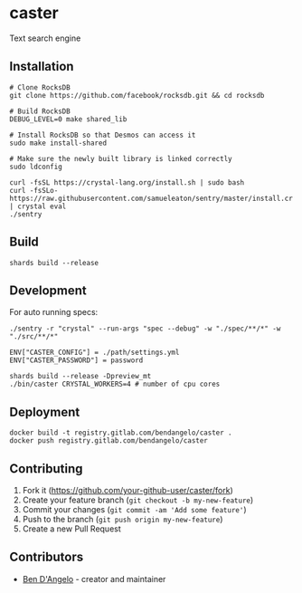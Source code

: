 # caster

Text search engine

## Installation

```
# Clone RocksDB
git clone https://github.com/facebook/rocksdb.git && cd rocksdb

# Build RocksDB
DEBUG_LEVEL=0 make shared_lib

# Install RocksDB so that Desmos can access it
sudo make install-shared

# Make sure the newly built library is linked correctly
sudo ldconfig

curl -fsSL https://crystal-lang.org/install.sh | sudo bash
curl -fsSLo- https://raw.githubusercontent.com/samueleaton/sentry/master/install.cr | crystal eval
./sentry
```

## Build

```
shards build --release
```

## Development

For auto running specs:

```
./sentry -r "crystal" --run-args "spec --debug" -w "./spec/**/*" -w "./src/**/*" 
```

```
ENV["CASTER_CONFIG"] = ./path/settings.yml
ENV["CASTER_PASSWORD"] = password

shards build --release -Dpreview_mt
./bin/caster CRYSTAL_WORKERS=4 # number of cpu cores
```

## Deployment

```
docker build -t registry.gitlab.com/bendangelo/caster .
docker push registry.gitlab.com/bendangelo/caster
```

## Contributing

1. Fork it (<https://github.com/your-github-user/caster/fork>)
2. Create your feature branch (`git checkout -b my-new-feature`)
3. Commit your changes (`git commit -am 'Add some feature'`)
4. Push to the branch (`git push origin my-new-feature`)
5. Create a new Pull Request

## Contributors

- [Ben D'Angelo](https://github.com/your-github-user) - creator and maintainer
